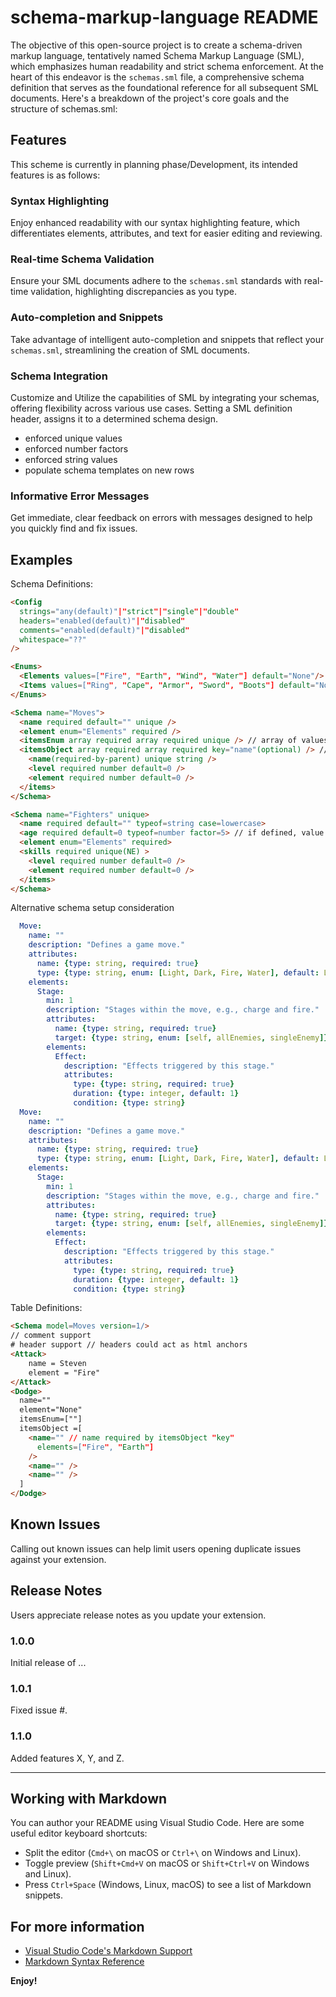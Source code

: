 # schema-markup-language README

The objective of this open-source project is to create a schema-driven markup language, tentatively named Schema Markup Language (SML), which emphasizes human readability and strict schema enforcement. At the heart of this endeavor is the `schemas.sml` file, a comprehensive schema definition that serves as the foundational reference for all subsequent SML documents. Here's a breakdown of the project's core goals and the structure of schemas.sml:

## Features

This scheme is currently in planning phase/Development, its intended features is as follows:

### Syntax Highlighting

Enjoy enhanced readability with our syntax highlighting feature, which differentiates elements, attributes, and text for easier editing and reviewing.


### Real-time Schema Validation

Ensure your SML documents adhere to the `schemas.sml` standards with real-time validation, highlighting discrepancies as you type.


### Auto-completion and Snippets

Take advantage of intelligent auto-completion and snippets that reflect your `schemas.sml`, streamlining the creation of SML documents.


### Schema Integration

Customize and Utilize the capabilities of SML by integrating your schemas, offering flexibility across various use cases. Setting a SML definition header, assigns it to a determined schema design.

- enforced unique values
- enforced number factors
- enforced string values
- populate schema templates on new rows

### Informative Error Messages

Get immediate, clear feedback on errors with messages designed to help you quickly find and fix issues.


## Examples

Schema Definitions:
```html
<Config 
  strings="any(default)"|"strict"|"single"|"double"
  headers="enabled(default)"|"disabled"
  comments="enabled(default)"|"disabled"
  whitespace="??"
/>

<Enums>
  <Elements values=["Fire", "Earth", "Wind", "Water"] default="None"/>
  <Items values=["Ring", "Cape", "Armor", "Sword", "Boots"] default="None" strict />
</Enums>

<Schema name="Moves">
  <name required default="" unique />
  <element enum="Elements" required />
  <itemsEnum array required array required unique /> // array of values
  <itemsObject array required array required key="name"(optional) /> // array of objects
    <name(required-by-parent) unique string />
    <level required number default=0 />
    <element required number default=0 />
  </items>
</Schema>

<Schema name="Fighters" unique>
  <name required default="" typeof=string case=lowercase>
  <age required default=0 typeof=number factor=5> // if defined, value must be Mod 5 == 0
  <element enum="Elements" required>
  <skills required unique(NE) >
    <level required number default=0 />
    <element required number default=0 />
  </items>
</Schema>
```
Alternative schema setup consideration
```yaml
  Move:
    name: ""
    description: "Defines a game move."
    attributes:
      name: {type: string, required: true}
      type: {type: string, enum: [Light, Dark, Fire, Water], default: Light}
    elements:
      Stage:
        min: 1
        description: "Stages within the move, e.g., charge and fire."
        attributes:
          name: {type: string, required: true}
          target: {type: string, enum: [self, allEnemies, singleEnemy]}
        elements:
          Effect:
            description: "Effects triggered by this stage."
            attributes:
              type: {type: string, required: true}
              duration: {type: integer, default: 1}
              condition: {type: string}
  Move:
    name: ""
    description: "Defines a game move."
    attributes:
      name: {type: string, required: true}
      type: {type: string, enum: [Light, Dark, Fire, Water], default: Light}
    elements:
      Stage:
        min: 1
        description: "Stages within the move, e.g., charge and fire."
        attributes:
          name: {type: string, required: true}
          target: {type: string, enum: [self, allEnemies, singleEnemy]}
        elements:
          Effect:
            description: "Effects triggered by this stage."
            attributes:
              type: {type: string, required: true}
              duration: {type: integer, default: 1}
              condition: {type: string}
```

Table Definitions:
```html
<Schema model=Moves version=1/>
// comment support
# header support // headers could act as html anchors
<Attack>
    name = Steven
    element = "Fire"
</Attack>
<Dodge>
  name="" 
  element="None"
  itemsEnum=[""]
  itemsObject =[
    <name="" // name required by itemsObject "key"
      elements=["Fire", "Earth"]
    />
    <name="" />
    <name="" />
  ] 
</Dodge>
```

## Known Issues

Calling out known issues can help limit users opening duplicate issues against your extension.

## Release Notes

Users appreciate release notes as you update your extension.

### 1.0.0

Initial release of ...

### 1.0.1

Fixed issue #.

### 1.1.0

Added features X, Y, and Z.

---

## Working with Markdown

You can author your README using Visual Studio Code. Here are some useful editor keyboard shortcuts:

* Split the editor (`Cmd+\` on macOS or `Ctrl+\` on Windows and Linux).
* Toggle preview (`Shift+Cmd+V` on macOS or `Shift+Ctrl+V` on Windows and Linux).
* Press `Ctrl+Space` (Windows, Linux, macOS) to see a list of Markdown snippets.

## For more information

* [Visual Studio Code's Markdown Support](http://code.visualstudio.com/docs/languages/markdown)
* [Markdown Syntax Reference](https://help.github.com/articles/markdown-basics/)

**Enjoy!**
